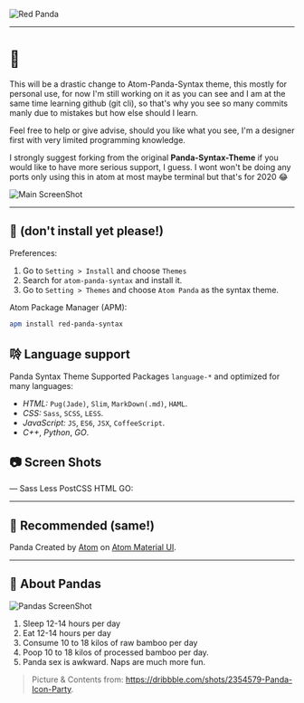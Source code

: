 ![Red Panda](https://raw.githubusercontent.com/pixxx/red-panda-syntax/master/screenshots/red-panda-basf.png)

---

# 👹

This will be a drastic change to Atom-Panda-Syntax theme, this mostly for personal use, for now I'm still working on it as you can see and I am at the same time learning github (git cli), so that's why you see so many commits manly due to mistakes but how else should I learn.

Feel free to help or give advise, should you like what you see, I'm a designer first with very limited programming knowledge.

I strongly suggest forking from the original **Panda-Syntax-Theme** if you would like to have more serious support, I guess. I wont won't be doing any ports only using this in atom at most maybe terminal but that's for 2020 😂

![Main ScreenShot](https://raw.githubusercontent.com/pixxx/red-panda-syntax/master/screenshots/red-panda-sq.png)

---

## 🚨 **(don't install yet please!)**
Preferences:

1. Go to `Setting > Install` and choose `Themes`
2. Search for `atom-panda-syntax` and install it.
3. Go to `Setting > Themes` and choose `Atom Panda` as the syntax theme.

Atom Package Manager (APM):
```bash
apm install red-panda-syntax
```

## 唥 Language support
Panda Syntax Theme Supported Packages `language-*` and optimized for many languages:
* _HTML:_ `Pug(Jade)`, `Slim`, `MarkDown(.md)`, `HAML`.
* _CSS:_ `Sass`, `SCSS`, `LESS`.
* _JavaScript:_ `JS`, `ES6`, `JSX`, `CoffeeScript`.
* _C++_, _Python_, _GO_.

## 📷 Screen Shots
— Sass Less PostCSS HTML GO:

---

## 🤔 Recommended (same!)

Panda Created by [Atom](http://atom.io) on [Atom Material UI](https://atom.io/themes/atom-material-ui).

---

## 🐼 About Pandas
![Pandas ScreenShot](https://raw.githubusercontent.com/siamak/atom-panda-syntax/master/screenshots/pandas.png)

1. Sleep 12-14 hours per day
2. Eat 12-14 hours per day
3. Consume 10 to 18 kilos of raw bamboo per day
4. Poop 10 to 18 kilos of processed bamboo per day.
5. Panda sex is awkward. Naps are much more fun.

> Picture & Contents from: https://dribbble.com/shots/2354579-Panda-Icon-Party.
